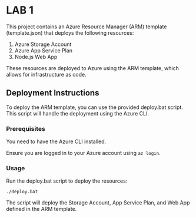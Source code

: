 # LAB 1

This project contains an Azure Resource Manager (ARM) template (template.json) that deploys the following resources:

1. Azure Storage Account
2. Azure App Service Plan
3. Node.js Web App

These resources are deployed to Azure using the ARM template, which allows for infrastructure as code.

## Deployment Instructions

To deploy the ARM template, you can use the provided deploy.bat script. This script will handle the deployment using the Azure CLI.

### Prerequisites

You need to have the Azure CLI installed.

Ensure you are logged in to your Azure account using ```az login```.

### Usage

Run the deploy.bat script to deploy the resources:

```./deploy.bat```

The script will deploy the Storage Account, App Service Plan, and Web App defined in the ARM template.

